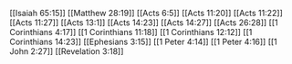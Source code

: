 [[Isaiah 65:15]]
[[Matthew 28:19]]
[[Acts 6:5]]
[[Acts 11:20]]
[[Acts 11:22]]
[[Acts 11:27]]
[[Acts 13:1]]
[[Acts 14:23]]
[[Acts 14:27]]
[[Acts 26:28]]
[[1 Corinthians 4:17]]
[[1 Corinthians 11:18]]
[[1 Corinthians 12:12]]
[[1 Corinthians 14:23]]
[[Ephesians 3:15]]
[[1 Peter 4:14]]
[[1 Peter 4:16]]
[[1 John 2:27]]
[[Revelation 3:18]]
